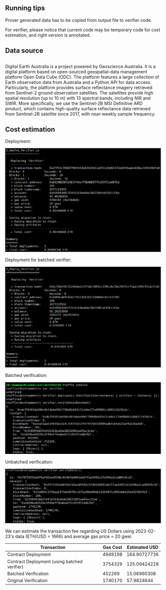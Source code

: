 ## Running tips



Prover generated data has to be copied from output file to verifier code.

For verifier, please notice that current code may be temporary code for cost estimation, and right version is annotated.



## Data source

## 

Digital Earth Australia is a project powered by Geoscience Australia. It is a digital platform based on open-sourced geospatial-data management platform Open Data Cube (ODC). The platform features a large collection of Earth observation data from Australia and a Python API for data access. Particularly, the platform provides surface reflectance imagery retrieved from Sentinel-2 ground observation satellites. The satellites provide high spatial resolution (up to 10 m) with 13 spectral bands, including NIR and SWIR. More specifically, we use the Sentinel-2B MSI Definitive ARD product, which contains high-quality surface reflectance data retrieved from Sentinel-2B satellite since 2017, with near-weekly sample frequency.



## Cost estimation



Deployment:

![2](2.png)



Deployment for batched verifier:

![2](4.png)



Batched verification:

![3](3.png)



Unbatched verification:

![1](1.png)



We can estimate the transaction fee regarding US Dollars using 2023-02-23's data (ETH/USD = 1666) and average gas price = 20 gwei.



| Transaction                                  | Gas Cost | Estimated USD |
| -------------------------------------------- | -------- | ------------- |
| Contract Deployment                          | 4949198  | 164.90727736  |
| Contract Deployment (using batched verifier) | 3754329  | 125.09424228  |
| Batched Verification                         | 452269   | 15.06960308   |
| Original Verification                        | 1740170  | 57.9824644    |

